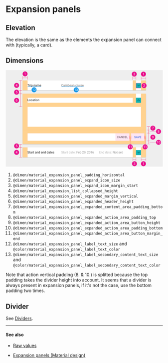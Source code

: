 # Expansion panels

## Elevation

The elevation is the same as the elements the expansion panel can connect with (typically, a card).


## Dimensions

<img class="figure-large" src="../../images/components_expansionpanel.png" alt="Expansion panel dimensions"/>

1. `@dimen/material_expansion_panel_padding_horizontal`
2. `@dimen/material_expansion_panel_expand_icon_size`
3. `@dimen/material_expansion_panel_expand_icon_margin_start`
4. `@dimen/material_expansion_list_collapsed_height`
5. `@dimen/material_expansion_panel_expanded_margin_vertical`
6. `@dimen/material_expansion_panel_expanded_header_height`
7. `@dimen/material_expansion_panel_expanded_content_area_padding_bottom`
8. `@dimen/material_expansion_panel_expanded_action_area_padding_top`
9. `@dimen/material_expansion_panel_expanded_action_area_button_height`
10. `@dimen/material_expansion_panel_expanded_action_area_padding_bottom`
11. `@dimen/material_expansion_panel_expanded_action_area_button_margin_end`
12. `@dimen/material_expansion_panel_label_text_size` and `@color/material_expansion_panel_label_text_color`
13. `@dimen/material_expansion_panel_label_secondary_content_text_size` and `@color/material_expansion_panel_label_secondary_content_text_color`

Note that action vertical padding (8. & 10.) is splitted because the top padding takes the divider height into account.
It seems that a divider is always present in expansion panels, if it's not the case, use the bottom padding two times.


## Divider

See [Dividers](dividers.md).


---

#### See also

- [Raw values](https://github.com/AoDevBlue/MaterialValues/blob/master/material-values/src/main/res-component/values/expansion_panel.xml)

- [Expansion panels (Material design)](https://material.google.com/components/expansion-panels.html)


